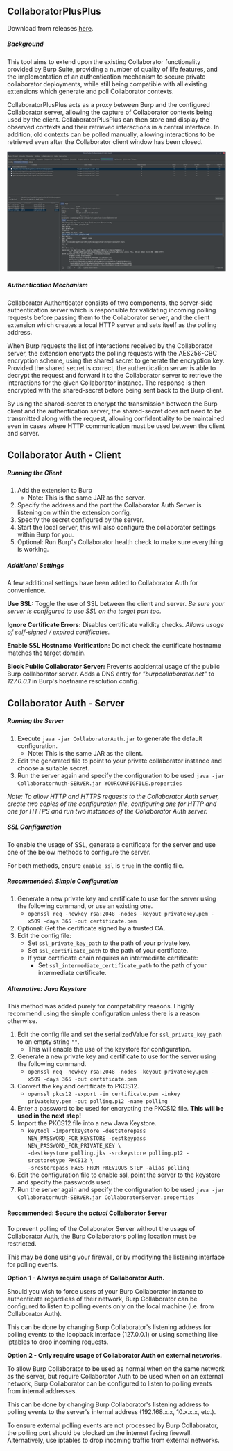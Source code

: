 ## CollaboratorPlusPlus

Download from releases [here](https://github.com/nccgroup/CollaboratorPlusPlus/releases).

##### Background
This tool aims to extend upon the existing Collaborator functionality provided by Burp Suite, providing a 
number of quality of life features, and the implementation of an authentication mechanism to secure private collaborator
deployments, while still being compatible with all existing extensions which generate and poll Collaborator contexts. 

CollaboratorPlusPlus acts as a proxy between Burp and the configured Collaborator server, allowing the capture
of Collaborator contexts being used by the client. CollaboratorPlusPlus can then store and display the observed contexts
and their retrieved interactions in a central interface. In addition, old contexts can be polled manually, allowing
interactions to be retrieved even after the Collaborator client window has been closed.

![Context List](images/ContextList.png)

##### Authentication Mechanism

Collaborator Authenticator consists of two components, the server-side authentication server 
which is responsible for validating incoming polling requests before passing them to the 
Collaborator server, and the client extension which creates a local HTTP server and 
sets itself as the polling address.

When Burp requests the list of interactions received by the Collaborator server, the extension 
encrypts the polling requests with the AES256-CBC encryption scheme, using the shared secret 
to generate the encryption key. Provided the shared secret is correct, the authentication 
server is able to decrypt the request and forward it to the Collaborator server
to retrieve the interactions for the given Collaborator instance. The response is then 
encrypted with the shared-secret before being sent back to the Burp client.
 
By using the shared-secret to encrypt the transmission between the Burp client and the authentication server,
the shared-secret does not need to be transmitted along with the request, allowing confidentiality to be
maintained even in cases where HTTP communication must be used between the client and server. 


## Collaborator Auth - Client

##### Running the Client
1. Add the extension to Burp
    - Note: This is the same JAR as the server.
2. Specify the address and the port the Collaborator Auth Server is listening on within the extension config.
3. Specify the secret configured by the server.
4. Start the local server, this will also configure the collaborator settings within Burp for you.
5. Optional: Run Burp's Collaborator health check to make sure everything is working.


##### Additional Settings
A few additional settings have been added to Collaborator Auth for convenience.

**Use SSL:** Toggle the use of SSL between the client and server. 
*Be sure your server is configured to use SSL on the target port too.*

**Ignore Certificate Errors:** Disables certificate validity checks. 
*Allows usage of self-signed / expired certificates.*

**Enable SSL Hostname Verification:** Do not check the certificate hostname matches the target domain.

**Block Public Collaborator Server:** Prevents accidental usage of the public Burp collaborator server.
Adds a DNS entry for *"burpcollaborator.net"* to *127.0.0.1* in Burp's hostname resolution config.




## Collaborator Auth - Server

##### Running the Server
1. Execute `java -jar CollaboratorAuth.jar` to generate the default configuration.
    - Note: This is the same JAR as the client.
2. Edit the generated file to point to your private collaborator instance and choose a suitable secret.
3. Run the server again and specify the configuration to be used `java -jar CollaboratorAuth-SERVER.jar YOURCONFIGFILE.properties`

*Note: To allow HTTP and HTTPS requests to the Collaborator Auth server, create two copies of the configuration file, 
configuring one for HTTP and one for HTTPS and run two instances of the Collaborator Auth server.*

##### SSL Configuration

To enable the usage of SSL, generate a certificate for the server and use one of the below methods to configure the server.

For both methods, ensure `enable_ssl` is `true` in the config file. 

##### Recommended: Simple Configuration

1. Generate a new private key and certificate to use for the server using the following command, or use an existing one.
    - `openssl req -newkey rsa:2048 -nodes -keyout privatekey.pem -x509 -days 365 -out certificate.pem`
1. Optional: Get the certificate signed by a trusted CA.
1. Edit the config file:
    - Set `ssl_private_key_path` to the path of your private key.
    - Set `ssl_certificate_path` to the path of your certificate.
    - If your certificate chain requires an intermediate certificate:
        - Set `ssl_intermediate_certificate_path` to the path of your intermediate certificate.

##### Alternative: Java Keystore

This method was added purely for compatability reasons. I highly recommend using the simple configuration unless
there is a reason otherwise.  

1. Edit the config file and set the serializedValue for `ssl_private_key_path` to an empty string `""`. 
    - This will enable the use of the keystore for configuration. 
1. Generate a new private key and certificate to use for the server using the following command.
    - `openssl req -newkey rsa:2048 -nodes -keyout privatekey.pem -x509 -days 365 -out certificate.pem`
1. Convert the key and certificate to PKCS12. 
    - `openssl pkcs12 -export -in certificate.pem -inkey privatekey.pem -out polling.p12 -name polling`
1. Enter a password to be used for encrypting the PKCS12 file. **This will be used in the next step!** 
1. Import the PKCS12 file into a new Java Keystore. 
    - `keytool -importkeystore -deststorepass NEW_PASSWORD_FOR_KEYSTORE -destkeypass NEW_PASSWORD_FOR_PRIVATE_KEY \ `
    <br/>`-destkeystore polling.jks -srckeystore polling.p12 -srcstoretype PKCS12 \ `
    <br/>`-srcstorepass PASS_FROM_PREVIOUS_STEP -alias polling`  
1. Edit the configuration file to enable ssl, point the server to the keystore and specify the passwords used.
1. Run the server again and specify the configuration to be used `java -jar CollaboratorAuth-SERVER.jar CollaboratorServer.properties`




#### Recommended: Secure the *actual* Collaborator Server

To prevent polling of the Collaborator Server without the usage of Collaborator Auth, 
the Burp Collaborators polling location must be restricted. 

This may be done using your firewall, or by modifying the listening interface for polling events.

**Option 1 - Always require usage of Collaborator Auth.**

Should you wish to force users of your Burp Collaborator instance to authenticate regardless of their network, 
Burp Collaborator can be configured to listen to polling events only on the local machine (i.e. from Collaborator Auth).

This can be done by changing Burp Collaborator's listening address for polling events to the loopback interface (127.0.0.1) or 
using something like iptables to drop incoming requests.

**Option 2 - Only require usage of Collaborator Auth on external networks.**
  
To allow Burp Collaborator to be used as normal when on the same network as the server, but require Collaborator Auth
to be used when on an external network, Burp Collaborator can be configured to listen to polling events from
internal addresses.

This can be done by changing Burp Collaborator's listening address to polling events to the server's internal address 
(192.168.x.x, 10.x.x.x, etc.). 

To ensure external polling events are not processed by Burp Collaborator, the polling port should be blocked on the
internet facing firewall. Alternatively, use iptables to drop incoming traffic from external networks.
